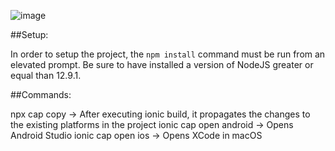 ![image](https://user-images.githubusercontent.com/32349705/114488721-3fcc3e80-9be8-11eb-9744-38eaf07ea3ef.png)


##Setup:

In order to setup the project, the `npm install` command must be run from an elevated prompt. Be sure to have installed a version of NodeJS greater or equal than 12.9.1.

##Commands:

npx cap copy -> After executing ionic build, it propagates the changes to the existing platforms in the project
ionic cap open android -> Opens Android Studio
ionic cap open ios -> Opens XCode in macOS
